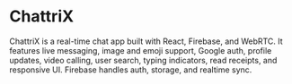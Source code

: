 # ChattriX
ChattriX is a real-time chat app built with React, Firebase, and WebRTC. It features live messaging, image and emoji support, Google auth, profile updates, video calling, user search, typing indicators, read receipts, and responsive UI. Firebase handles auth, storage, and realtime sync.

